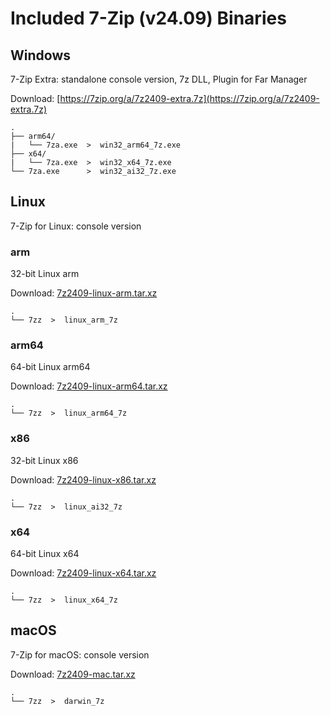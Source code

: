 # Included 7-Zip (v24.09) Binaries

## Windows

7-Zip Extra: standalone console version, 7z DLL, Plugin for Far Manager

Download: [https://7zip.org/a/7z2409-extra.7z](https://7zip.org/a/7z2409-extra.7z)

    .
    ├── arm64/
    |   └── 7za.exe  >  win32_arm64_7z.exe
    ├── x64/
    |   └── 7za.exe  >  win32_x64_7z.exe
    └── 7za.exe      >  win32_ai32_7z.exe

## Linux

7-Zip for Linux: console version

### arm

32-bit Linux arm

Download: [7z2409-linux-arm.tar.xz](https://7zip.org/a/7z2409-linux-arm.tar.xz)

    .
    └── 7zz  >  linux_arm_7z

### arm64

64-bit Linux arm64

Download: [7z2409-linux-arm64.tar.xz](https://7zip.org/a/7z2409-linux-arm64.tar.xz)

    .
    └── 7zz  >  linux_arm64_7z

### x86

32-bit Linux x86

Download: [7z2409-linux-x86.tar.xz](https://7zip.org/a/7z2409-linux-x86.tar.xz)

    .
    └── 7zz  >  linux_ai32_7z

### x64

64-bit Linux x64

Download: [7z2409-linux-x64.tar.xz](https://7zip.org/a/7z2409-linux-x64.tar.xz)

    .
    └── 7zz  >  linux_x64_7z

## macOS

7-Zip for macOS: console version

Download: [7z2409-mac.tar.xz](https://7zip.org/a/7z2409-mac.tar.xz)

    .
    └── 7zz  >  darwin_7z
